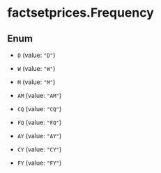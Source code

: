 # factsetprices.Frequency

## Enum


* `D` (value: `"D"`)

* `W` (value: `"W"`)

* `M` (value: `"M"`)

* `AM` (value: `"AM"`)

* `CQ` (value: `"CQ"`)

* `FQ` (value: `"FQ"`)

* `AY` (value: `"AY"`)

* `CY` (value: `"CY"`)

* `FY` (value: `"FY"`)


